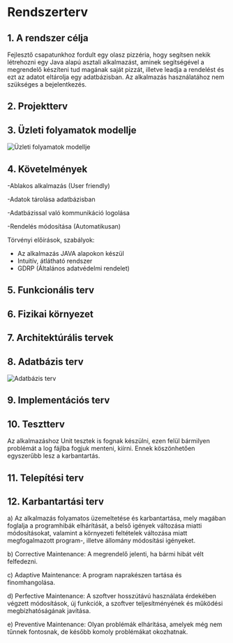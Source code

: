 # Rendszerterv

## 1. A rendszer célja
Fejlesztő csapatunkhoz fordult egy olasz pizzéria,
hogy segítsen nekik létrehozni egy Java alapú asztali alkalmazást,
aminek segítségével a megrendelő készíteni tud magának saját pizzát, 
illetve leadja a rendelést és ezt az adatot eltárolja egy adatbázisban.
Az alkalmazás használatához nem szükséges a bejelentkezés.

## 2. Projektterv

## 3. Üzleti folyamatok modellje

![Üzleti folyamatok modellje](https://imgur.com/Bcvd2EI.png)


## 4. Követelmények

-Ablakos alkalmazás (User friendly)

-Adatok tárolása adatbázisban

-Adatbázissal való kommunikáció logolása

-Rendelés módosítása (Automatikusan)

Törvényi előírások, szabályok:
 - Az alkalmazás JAVA alapokon készül	
 - Intuitív, átlátható rendszer
 - GDRP (Általános adatvédelmi rendelet)

## 5. Funkcionális terv

## 6. Fizikai környezet

## 7. Architektúrális tervek

##  8. Adatbázis terv

![Adatbázis terv](https://imgur.com/fPGQ3Cb.png)

## 9. Implementációs terv

## 10. Tesztterv 

Az alkalmazáshoz Unit tesztek is fognak készülni, ezen felül bármilyen problémát a log fájlba fogjuk menteni, kiírni. Ennek köszönhetően egyszerűbb lesz a karbantartás.

## 11. Telepítési terv

## 12. Karbantartási terv

a) Az alkalmazás folyamatos üzemeltetése és karbantartása, mely magában foglalja a programhibák elhárítását, a belső igények változása miatti módosításokat, valamint a környezeti feltételek változása miatt megfogalmazott program-, illetve állomány módosítási igényeket. 

b) Corrective Maintenance: A megrendelő jelenti, ha bármi hibát vélt felfedezni.

c) Adaptive Maintenance: A program naprakészen tartása és finomhangolása.

d) Perfective Maintenance: A szoftver hosszútávú használata érdekében végzett módosítások, új funkciók, a szoftver teljesítményének és működési megbízhatóságának javítása.

e) Preventive Maintenance: Olyan problémák elhárítása, amelyek még nem tűnnek fontosnak, de később komoly problémákat okozhatnak.
